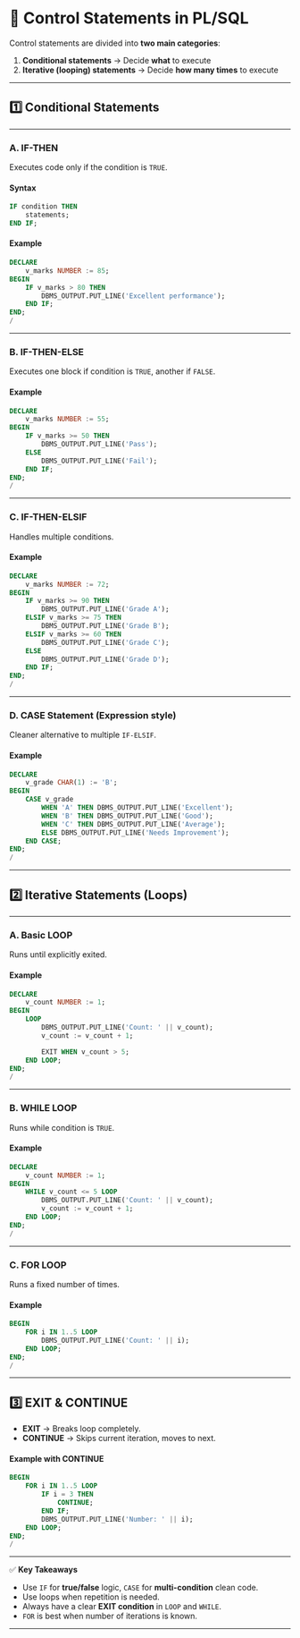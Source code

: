 # **📌 Control Statements in PL/SQL**

Control statements are divided into **two main categories**:

1. **Conditional statements** → Decide **what** to execute
2. **Iterative (looping) statements** → Decide **how many times** to execute

---

## **1️⃣ Conditional Statements**

---

### **A. IF-THEN**

Executes code only if the condition is `TRUE`.

#### Syntax

```sql
IF condition THEN
    statements;
END IF;
```

#### Example

```sql
DECLARE
    v_marks NUMBER := 85;
BEGIN
    IF v_marks > 80 THEN
        DBMS_OUTPUT.PUT_LINE('Excellent performance');
    END IF;
END;
/
```

---

### **B. IF-THEN-ELSE**

Executes one block if condition is `TRUE`, another if `FALSE`.

#### Example

```sql
DECLARE
    v_marks NUMBER := 55;
BEGIN
    IF v_marks >= 50 THEN
        DBMS_OUTPUT.PUT_LINE('Pass');
    ELSE
        DBMS_OUTPUT.PUT_LINE('Fail');
    END IF;
END;
/
```

---

### **C. IF-THEN-ELSIF**

Handles multiple conditions.

#### Example

```sql
DECLARE
    v_marks NUMBER := 72;
BEGIN
    IF v_marks >= 90 THEN
        DBMS_OUTPUT.PUT_LINE('Grade A');
    ELSIF v_marks >= 75 THEN
        DBMS_OUTPUT.PUT_LINE('Grade B');
    ELSIF v_marks >= 60 THEN
        DBMS_OUTPUT.PUT_LINE('Grade C');
    ELSE
        DBMS_OUTPUT.PUT_LINE('Grade D');
    END IF;
END;
/
```

---

### **D. CASE Statement** (Expression style)

Cleaner alternative to multiple `IF-ELSIF`.

#### Example

```sql
DECLARE
    v_grade CHAR(1) := 'B';
BEGIN
    CASE v_grade
        WHEN 'A' THEN DBMS_OUTPUT.PUT_LINE('Excellent');
        WHEN 'B' THEN DBMS_OUTPUT.PUT_LINE('Good');
        WHEN 'C' THEN DBMS_OUTPUT.PUT_LINE('Average');
        ELSE DBMS_OUTPUT.PUT_LINE('Needs Improvement');
    END CASE;
END;
/
```

---

## **2️⃣ Iterative Statements (Loops)**

---

### **A. Basic LOOP**

Runs until explicitly exited.

#### Example

```sql
DECLARE
    v_count NUMBER := 1;
BEGIN
    LOOP
        DBMS_OUTPUT.PUT_LINE('Count: ' || v_count);
        v_count := v_count + 1;

        EXIT WHEN v_count > 5;
    END LOOP;
END;
/
```

---

### **B. WHILE LOOP**

Runs while condition is `TRUE`.

#### Example

```sql
DECLARE
    v_count NUMBER := 1;
BEGIN
    WHILE v_count <= 5 LOOP
        DBMS_OUTPUT.PUT_LINE('Count: ' || v_count);
        v_count := v_count + 1;
    END LOOP;
END;
/
```

---

### **C. FOR LOOP**

Runs a fixed number of times.

#### Example

```sql
BEGIN
    FOR i IN 1..5 LOOP
        DBMS_OUTPUT.PUT_LINE('Count: ' || i);
    END LOOP;
END;
/
```

---

## **3️⃣ EXIT & CONTINUE**

* **EXIT** → Breaks loop completely.
* **CONTINUE** → Skips current iteration, moves to next.

#### Example with CONTINUE

```sql
BEGIN
    FOR i IN 1..5 LOOP
        IF i = 3 THEN
            CONTINUE;
        END IF;
        DBMS_OUTPUT.PUT_LINE('Number: ' || i);
    END LOOP;
END;
/
```

---

✅ **Key Takeaways**

* Use `IF` for **true/false** logic, `CASE` for **multi-condition** clean code.
* Use loops when repetition is needed.
* Always have a clear **EXIT condition** in `LOOP` and `WHILE`.
* `FOR` is best when number of iterations is known.

---